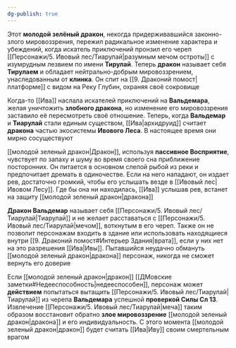 ```yaml
---
dg-publish: true
---
```

Этот **молодой зелёный дракон**, некогда придерживавшийся законно-злого мировоззрения, пережил радикальное изменение характера и убеждений, когда искатель приключений пронзил его череп [[Персонажи/5. Ивовый лес/Тиарулай|разумным мечом остроты]] с изумрудным лезвием по имени **Тирулай**. Теперь **дракон** называет себя **Тирулаем** и обладает нейтрально-добрым мировоззрением, унаследованным от **клинка**. Он спит на [[9. Драконий помост|платформе]] с видом на Реку Глубин, охраняя своё сокровище

Когда-то [[Ива]] наслала искателей приключений на **Вальдемара**, желая уничтожить **злобного дракона**, но изменение его мировоззрения заставило её пересмотреть своё отношение. Теперь, когда **Вальдемар** и **Тиарулай** стали единым существом, [[Ива|архидруид]] считает **дракона** частью экосистемы **Ивового Леса**. В настоящее время они мирно сосуществуют

[[молодой зеленый дракон|Дракон]], используя **пассивное Восприятие**, чувствует по запаху и шуму во время своего сна приближение посторонних. Он питается в основном слепой рыбой из реки и предпочитает дремать в одиночестве. Если на него нападают, он издает рев, достаточно громкий, чтобы его услышать везде в [[Ивовый лес|Ивовом Лесу]]. Где бы она ни находилась, [[Ива]] услышав рев, встанет на защиту [[молодой зеленый дракон|дракона]]

**Дракон Вальдемар** называет себя [[Персонажи/5. Ивовый лес/Тиарулай|Тиарулай]] и не желает расставаться с [[Персонажи/5. Ивовый лес/Тиарулай|мечом]], воткнутым в его череп. Также он не позволит персонажам входить в здание или использовать находящиеся внутри [[9. Драконий помост#Интерьер Здания|врата]], если у них нет на это разрешения [[Ива|Ивы]]. Пытавшийся неудачно обмануть [[молодой зеленый дракон|дракона]] персонаж, никогда не сможет вернуть его доверие

Если [[молодой зеленый дракон|дракон]] [[ДМовские заметки#Недееспособность|недееспособен]], персонаж может **действием** попытаться вытащить [[Персонажи/5. Ивовый лес/Тиарулай|Тиарулай]] из черепа **Вальдемара** успешной **проверкой Силы Сл 13**. Извлечение [[Персонажи/5. Ивовый лес/Тиарулай|меча]] таким образом восстановит обратно **злое мировоззрение** [[молодой зеленый дракон|дракона]] и его индивидуальность. С этого момента [[молодой зеленый дракон|дракон]] будет считать [[Ива|Иву]] своим смертельным врагом